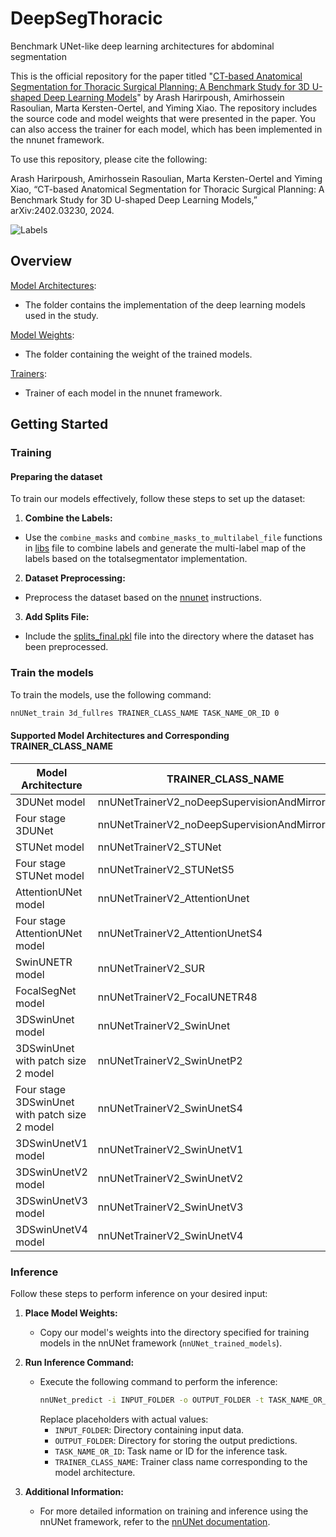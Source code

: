 # DeepSegThoracic
Benchmark UNet-like deep learning architectures for abdominal segmentation

This is the official repository for the paper titled "[CT-based Anatomical Segmentation for Thoracic Surgical Planning: A Benchmark Study for 3D U-shaped Deep Learning Models](https://arxiv.org/abs/2402.03230)" by Arash Harirpoush, Amirhossein Rasoulian, Marta Kersten-Oertel, and Yiming Xiao. The repository includes the source code and model weights that were presented in the paper. You can also access the trainer for each model, which has been implemented in the nnunet framework.

To use this repository, please cite the following:

Arash Harirpoush, Amirhossein Rasoulian, Marta Kersten-Oertel and Yiming Xiao, “CT-based Anatomical Segmentation for Thoracic Surgical Planning: A Benchmark Study for 3D U-shaped Deep Learning Models,” arXiv:2402.03230, 2024.

<img src="https://github.com/HealthX-Lab/DeepSegAbdominal/blob/main/Assets/Labels.png" alt="Labels">

## Overview
[Model Architectures](https://github.com/HealthX-Lab/DeepSegAbdominal/tree/main/nnunet/network_architecture):
  - The folder contains the implementation of the deep learning models used in the study.

[Model Weights](https://github.com/HealthX-Lab/DeepSegAbdominal/tree/main/nnUNet_trained_models):
   -  The folder containing the weight of the trained models.

[Trainers](https://github.com/HealthX-Lab/DeepSegAbdominal/tree/main/nnunet/training/network_training/nnUNet_variants/architectural_variants):
   -  Trainer of  each model in the nnunet framework.

## Getting Started

### Training

#### Preparing the dataset
To train our models effectively, follow these steps to set up the dataset:
1. **Combine the Labels:**
- Use the `combine_masks` and `combine_masks_to_multilabel_file` functions in [libs](https://github.com/HealthX-Lab/DeepSegAbdominal/blob/main/Preprocessing/libs.py) file to combine labels and generate the multi-label map of the labels based on the totalsegmentator implementation.
2. **Dataset Preprocessing:**
- Preprocess the dataset based on the [nnunet](https://github.com/MIC-DKFZ/nnUNet/tree/nnunetv1) instructions.
3. **Add Splits File:**
- Include the [splits_final.pkl](https://github.com/HealthX-Lab/DeepSegAbdominal/blob/main/Preprocessing/splits_final.pkl) file into the directory where the dataset has been preprocessed.

### Train the models
To train the models, use the following command:
```bash
nnUNet_train 3d_fullres TRAINER_CLASS_NAME TASK_NAME_OR_ID 0
```
#### Supported Model Architectures and Corresponding TRAINER_CLASS_NAME

| Model Architecture                | TRAINER_CLASS_NAME                              |
|------------------------------------|-------------------------------------------------|
| 3DUNet model                       | nnUNetTrainerV2_noDeepSupervisionAndMirroring   |
| Four stage 3DUNet                  | nnUNetTrainerV2_noDeepSupervisionAndMirroringS4 |
| STUNet model                       | nnUNetTrainerV2_STUNet                          |
| Four stage STUNet model             | nnUNetTrainerV2_STUNetS5                        |
| AttentionUNet model                | nnUNetTrainerV2_AttentionUnet                   |
| Four stage AttentionUNet model      | nnUNetTrainerV2_AttentionUnetS4                 |
| SwinUNETR model                     | nnUNetTrainerV2_SUR                             |
| FocalSegNet model                   | nnUNetTrainerV2_FocalUNETR48                    |
| 3DSwinUnet model                    | nnUNetTrainerV2_SwinUnet                        |
| 3DSwinUnet with patch size 2 model  | nnUNetTrainerV2_SwinUnetP2                      |
| Four stage 3DSwinUnet with patch size 2 model | nnUNetTrainerV2_SwinUnetS4            |
| 3DSwinUnetV1 model                   | nnUNetTrainerV2_SwinUnetV1                      |
| 3DSwinUnetV2 model                   | nnUNetTrainerV2_SwinUnetV2                      |
| 3DSwinUnetV3 model                   | nnUNetTrainerV2_SwinUnetV3                      |
| 3DSwinUnetV4 model                   | nnUNetTrainerV2_SwinUnetV4   

### Inference
Follow these steps to perform inference on your desired input:

1. **Place Model Weights:**
   - Copy our model's weights into the directory specified for training models in the nnUNet framework (`nnUNet_trained_models`).

2. **Run Inference Command:**
   - Execute the following command to perform the inference:
     ```bash
     nnUNet_predict -i INPUT_FOLDER -o OUTPUT_FOLDER -t TASK_NAME_OR_ID -tr TRAINER_CLASS_NAME --disable_tta
     ```
     Replace placeholders with actual values:
     - `INPUT_FOLDER`: Directory containing input data.
     - `OUTPUT_FOLDER`: Directory for storing the output predictions.
     - `TASK_NAME_OR_ID`: Task name or ID for the inference task.
     - `TRAINER_CLASS_NAME`: Trainer class name corresponding to the model architecture.
     
3. **Additional Information:**
   - For more detailed information on training and inference using the nnUNet framework, refer to the [nnUNet documentation](https://github.com/MIC-DKFZ/nnUNet/tree/nnunetv1).
